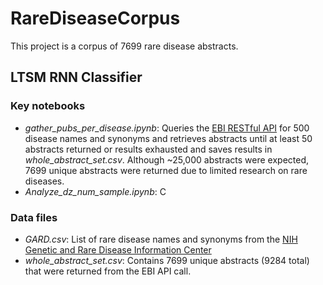 # RareDiseaseCorpus
This project is a corpus of 7699 rare disease abstracts. 

## LTSM RNN Classifier
### Key notebooks
- *gather_pubs_per_disease.ipynb*: Queries the [EBI RESTful API](https://www.ebi.ac.uk/ebisearch/apidoc.ebi) for 500 disease names and synonyms and retrieves abstracts until at least 50 abstracts returned or results exhausted and saves results in *whole_abstract_set.csv*. Although ~25,000 abstracts were expected, 7699 unique abstracts were returned due to limited research on rare diseases.
- *Analyze_dz_num_sample.ipynb*: C

### Data files
- *GARD.csv*: List of rare disease names and synonyms from the [NIH Genetic and Rare Disease Information Center](https://rarediseases.info.nih.gov/)
- *whole_abstract_set.csv*: Contains 7699 unique abstracts (9284 total) that were returned from the EBI API call.
